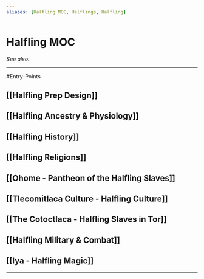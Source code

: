 ```yaml
---
aliases: [Halfling MOC, Halflings, Halfling]
---
```

# Halfling MOC
*See also:* 
___
#Entry-Points 

## [[Halfling Prep Design]]
## [[Halfling Ancestry & Physiology]]
## [[Halfling History]]
[[Halfling Religions]]
---
## [[Ohome - Pantheon of the Halfling Slaves]]
## [[Tlecomitlaca Culture - Halfling Culture]]

[[The Cotoctlaca - Halfling Slaves in Tor]]
---
## [[Halfling Military & Combat]]
## [[Iya - Halfling Magic]]
---
